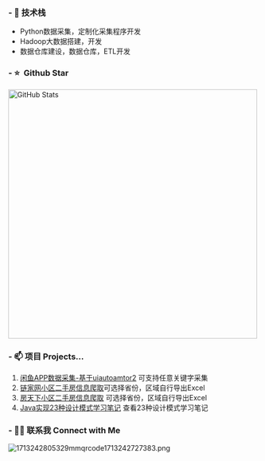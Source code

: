 
### - 🔭 技术栈

* Python数据采集，定制化采集程序开发
* Hadoop大数据搭建，开发
* 数据仓库建设，数据仓库，ETL开发

### - ⭐️ &nbsp;Github Star

<img width="500px"  alt="GitHub Stats" src="https://github-readme-stats.vercel.app/api?username=WolfMoss&count_private=true&show_icons=true"/>


### - 📫 项目 Projects...

1. [闲鱼APP数据采集-基于uiautoamtor2](https://github.com/FearlessPeople/xianyu_spider) 可支持任意关键字采集
2. [链家网小区二手房信息爬取](https://github.com/FearlessPeople/lianjia_spider)可选择省份，区域自行导出Excel
3. [房天下小区二手房信息爬取](https://github.com/FearlessPeople/fang_spider) 可选择省份，区域自行导出Excel
4. [Java实现23种设计模式学习笔记](https://github.com/FearlessPeople/GOF23) 查看23种设计模式学习笔记


### - 🤝🏻 联系我 Connect with Me
![1713242805329mmqrcode1713242727383.png](https://gitee.com/WolfMoss/IMG/raw/master/img/1713242805329mmqrcode1713242727383.png)
